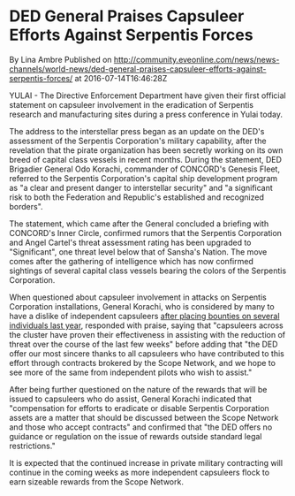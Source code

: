 # DED General Praises Capsuleer Efforts Against Serpentis Forces
By Lina Ambre
Published on http://community.eveonline.com/news/news-channels/world-news/ded-general-praises-capsuleer-efforts-against-serpentis-forces/ at 2016-07-14T16:46:28Z

YULAI - The Directive Enforcement Department have given their first official statement on capsuleer involvement in the eradication of Serpentis research and manufacturing sites during a press conference in Yulai today.

The address to the interstellar press began as an update on the DED's assessment of the Serpentis Corporation's military capability, after the revelation that the pirate organization has been secretly working on its own breed of capital class vessels in recent months. During the statement, DED Brigadier General Odo Korachi, commander of CONCORD's Genesis Fleet, referred to the Serpentis Corporation's capital ship development program as "a clear and present danger to interstellar security" and "a significant risk to both the Federation and Republic's established and recognized borders".

The statement, which came after the General concluded a briefing with CONCORD's Inner Circle, confirmed rumors that the Serpentis Corporation and Angel Cartel's threat assessment rating has been upgraded to "Significant", one threat level below that of Sansha's Nation. The move comes after the gathering of intelligence which has now confirmed sightings of several capital class vessels bearing the colors of the Serpentis Corporation.

When questioned about capsuleer involvement in attacks on Serpentis Corporation installations, General Korachi, who is considered by many to have a dislike of independent capsuleers [after placing bounties on several individuals last year](https://community.eveonline.com/news/news-channels/world-news/capsuleers-refuse-tukoss-handover-situation-intensifies/), responded with praise, saying that "capsuleers across the cluster have proven their effectiveness in assisting with the reduction of threat over the course of the last few weeks" before adding that "the DED offer our most sincere thanks to all capsuleers who have contributed to this effort through contracts brokered by the Scope Network, and we hope to see more of the same from independent pilots who wish to assist."

After being further questioned on the nature of the rewards that will be issued to capsuleers who do assist, General Korachi indicated that "compensation for efforts to eradicate or disable Serpentis Corporation assets are a matter that should be discussed between the Scope Network and those who accept contracts" and confirmed that "the DED offers no guidance or regulation on the issue of rewards outside standard legal restrictions."

It is expected that the continued increase in private military contracting will continue in the coming weeks as more independent capsuleers flock to earn sizeable rewards from the Scope Network.

